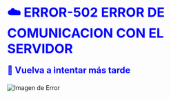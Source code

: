 <h1 style="font-size: 30px; font-weight: bold; color: blue;">
    ☁️ ERROR-502  ERROR DE COMUNICACION CON EL SERVIDOR
</h1>
<p style="font-size: 20px; font-weight: bold; color: blue;">
    🔄 Vuelva a intentar más tarde
</p>

<!-- Imagen con estilo simple -->
<p><img src="https://infase.net/wp-content/uploads/2021/05/1_Mesa-de-trabajo-1-copia-2-1.png" alt="Imagen de Error" style="max-width: 100%; height: auto;"></p>
